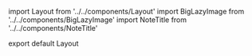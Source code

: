 import Layout from '../../components/Layout'
import BigLazyImage from '../../components/BigLazyImage'
import NoteTitle from '../../components/NoteTitle'

export default Layout

<NoteTitle date="2013-03-04" title="Humans, Rocks, Cars (Winter 2013)" />

<BigLazyImage src="https://s3.amazonaws.com/honkytonk.in/winter-hiking/times-square.jpg" alt="Times Square" />
<BigLazyImage src="https://s3.amazonaws.com/honkytonk.in/winter-hiking/j.jpg" alt="J" />
<BigLazyImage src="https://s3.amazonaws.com/honkytonk.in/winter-hiking/mb300d.jpg" alt="MB 300D on the Queensboro Bridge" />
<BigLazyImage src="https://s3.amazonaws.com/honkytonk.in/winter-hiking/at.jpg" alt="AT" />
<BigLazyImage src="https://s3.amazonaws.com/honkytonk.in/winter-hiking/e.jpg" alt="E" />
